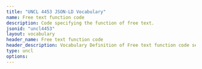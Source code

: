 ```yaml
---
title: "UNCL 4453 JSON-LD Vocabulary"
name: Free text function code
description: Code specifying the function of free text.
jsonid: "uncl4453"
layout: vocabulary
header_name: Free text function code
header_description: Vocabulary Definition of Free text function code semantics in HTML format. JSON-LD format is available at [uncl4453.jsonld](/vocabulary/uncl4453.jsonld)
type: uncl
options:
---
```

